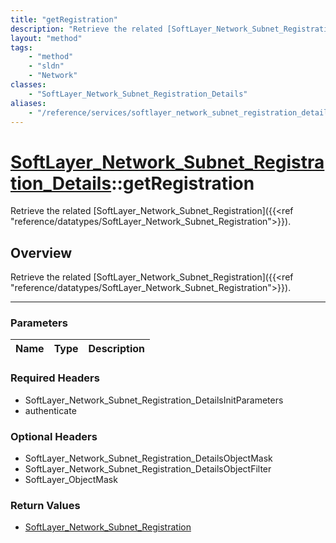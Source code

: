 ```yaml
---
title: "getRegistration"
description: "Retrieve the related [SoftLayer_Network_Subnet_Registration]({{<ref 'reference/datatypes/SoftLayer_Network_Subnet_Regist... "
layout: "method"
tags:
    - "method"
    - "sldn"
    - "Network"
classes:
    - "SoftLayer_Network_Subnet_Registration_Details"
aliases:
    - "/reference/services/softlayer_network_subnet_registration_details/getRegistration"
---
```

# [SoftLayer_Network_Subnet_Registration_Details](/reference/services/SoftLayer_Network_Subnet_Registration_Details)::getRegistration


Retrieve the related [SoftLayer_Network_Subnet_Registration]({{<ref "reference/datatypes/SoftLayer_Network_Subnet_Registration">}}).


## Overview 
Retrieve the related [SoftLayer_Network_Subnet_Registration]({{<ref "reference/datatypes/SoftLayer_Network_Subnet_Registration">}}).

-----

### Parameters 
|Name | Type | Description |
| --- | --- | --- |


### Required Headers
* SoftLayer_Network_Subnet_Registration_DetailsInitParameters
* authenticate


### Optional Headers
* SoftLayer_Network_Subnet_Registration_DetailsObjectMask
* SoftLayer_Network_Subnet_Registration_DetailsObjectFilter
* SoftLayer_ObjectMask

### Return Values
* <a href='/reference/datatypes/SoftLayer_Network_Subnet_Registration'>SoftLayer_Network_Subnet_Registration </a>




